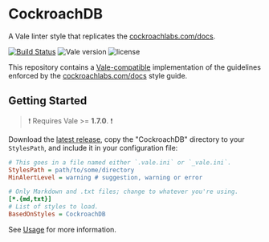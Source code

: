 # CockroachDB

A Vale linter style that replicates the [cockroachlabs.com/docs](https://cockroachlabs.com/docs).

[![Build Status](https://travis-ci.org/testthedocs/CockroachDB.svg?branch=master)](https://travis-ci.org/testthedocs/CockroachDB) ![Vale version](https://img.shields.io/badge/vale-%3E%3D%20v1.7.0-blue.svg) ![license](https://img.shields.io/github/license/mashape/apistatus.svg)

This repository contains a [Vale-compatible](https://github.com/errata-ai/vale) implementation of the guidelines enforced by the [cockroachlabs.com/docs](https://cockroachlabs.com/docs) style guide.

## Getting Started

> :exclamation: Requires Vale >= **1.7.0**. :exclamation:

Download the [latest release](https://github.com/testthedocs/CockroachDB/releases), copy the "CockroachDB" directory to your `StylesPath`, and include it in your configuration file:

```ini
# This goes in a file named either `.vale.ini` or `_vale.ini`.
StylesPath = path/to/some/directory
MinAlertLevel = warning # suggestion, warning or error

# Only Markdown and .txt files; change to whatever you're using.
[*.{md,txt}]
# List of styles to load.
BasedOnStyles = CockroachDB
```

See [Usage](https://github.com/errata-ai/vale/#usage) for more information.